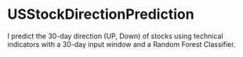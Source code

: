 # USStockDirectionPrediction

I predict the 30-day direction (UP, Down) of stocks using technical indicators with a 30-day input window and a Random Forest Classifier.
